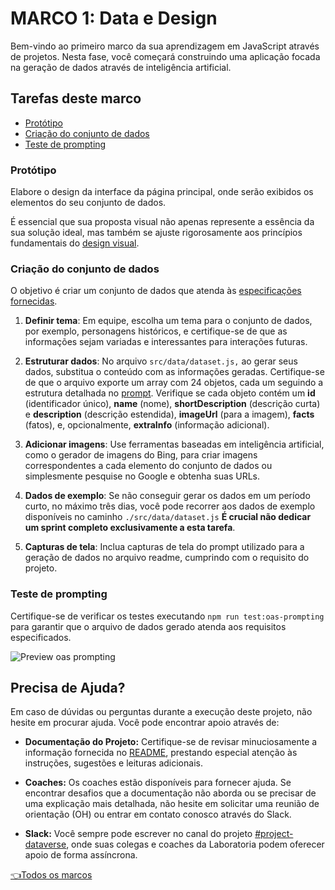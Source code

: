 # **MARCO 1:** Data e Design

Bem-vindo ao primeiro marco da sua aprendizagem
em JavaScript através de projetos. Nesta fase,
você começará construindo uma aplicação focada
na geração de dados através de inteligência artificial.

## Tarefas deste marco

- [Protótipo](#protótipo)
- [Criação do conjunto de dados](#criação-do-conjunto-de-dados)
- [Teste de prompting](#teste-de-prompting)

### Protótipo

Elabore o design da interface da página principal,
onde serão exibidos os elementos do seu conjunto
de dados.

É essencial que sua proposta visual não apenas
represente a essência
da sua solução ideal, mas também se ajuste
rigorosamente aos
princípios fundamentais do
[design visual](https://coda.io/d/Bootcamp-UX-Contenido_dqkqk2rV9Z2/Diseno-de-interfaces_suOT7#_luWsQ).

### Criação do conjunto de dados

O objetivo é criar um conjunto de dados que atenda às
[especificações fornecidas](../README.pt.md/#geração-dos-dados).

1. **Definir tema**: Em equipe, escolha um tema para o
conjunto de dados,
por exemplo, personagens históricos, e certifique-se
de que as informações sejam variadas
e interessantes para interações futuras.

2. **Estruturar dados**: No arquivo `src/data/dataset.js,`
ao gerar seus dados,
substitua o conteúdo com as informações geradas.
Certifique-se de que o arquivo
exporte um array com 24 objetos, cada um seguindo
a estrutura detalhada
no
[prompt](https://espresso-matutino.notion.site/6-Pasos-Para-El-Prompt-Perfecto-280cac492ab54a258771ec56de27807d).
Verifique se cada objeto contém um **id** (identificador único),
**name** (nome), **shortDescription** (descrição curta) e
**description** (descrição estendida), **imageUrl** (para a imagem),
**facts** (fatos), e,
opcionalmente, **extraInfo** (informação adicional).

3. **Adicionar imagens**: Use ferramentas baseadas em inteligência
artificial,
como o gerador de imagens do Bing, para criar imagens correspondentes
a cada
elemento do conjunto de dados ou simplesmente pesquise no Google e
obtenha suas URLs.

4. **Dados de exemplo**: Se não conseguir gerar os dados em um
período curto, no máximo três dias, você pode recorrer aos dados de
exemplo disponíveis no caminho `./src/data/dataset.js`
**É crucial não dedicar um sprint completo exclusivamente
a esta tarefa**.

5. **Capturas de tela**: Inclua capturas de tela do prompt utilizado
para a geração de dados no arquivo readme, cumprindo com o
requisito do projeto.

### Teste de prompting

Certifique-se de verificar os testes executando
`npm run test:oas-prompting` para
garantir que o arquivo de dados gerado atenda aos requisitos especificados.

![Preview oas prompting](https://github.com/Laboratoria/curriculum/assets/39414582/58f383ec-0b61-45de-b848-b3380b7a8d1e)

## Precisa de Ajuda?

Em caso de dúvidas ou perguntas durante a execução deste projeto,
não hesite em procurar ajuda. Você pode encontrar apoio através de:

- **Documentação do Projeto:** Certifique-se de revisar minuciosamente a
informação fornecida no [README](../README.md), prestando especial
atenção às instruções, sugestões e leituras adicionais.

- **Coaches:** Os coaches estão disponíveis para fornecer ajuda.
Se encontrar desafios que a documentação não aborda ou se precisar
de uma explicação mais detalhada, não hesite em solicitar uma
reunião de orientação
(OH) ou entrar em contato conosco através do Slack.

- **Slack:** Você sempre pode escrever no canal do projeto
[#project-dataverse](https://claseslaboratoria.slack.com/archives/C05V648LL1G),
onde suas colegas e coaches da Laboratoria podem oferecer
apoio de forma assíncrona.

[👈Todos os marcos](../README.pt.md#6-hitos)

